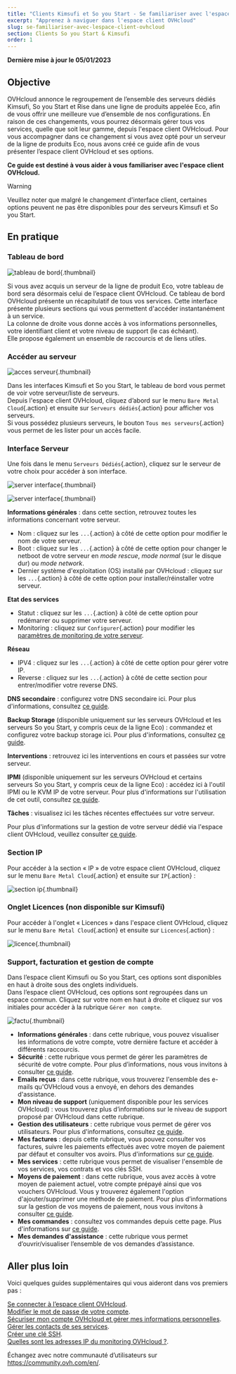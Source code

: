 ```yaml
---
title: "Clients Kimsufi et So you Start - Se familiariser avec l'espace client OVHcloud"
excerpt: "Apprenez à naviguer dans l'espace client OVHcloud"
slug: se-familiariser-avec-lespace-client-ovhcloud
section: Clients So you Start & Kimsufi
order: 1
---
```


**Dernière mise à jour le 05/01/2023**

## Objective

OVHcloud annonce le regroupement de l’ensemble des serveurs dédiés Kimsufi, So you Start et Rise dans une ligne de produits appelée Eco, afin de vous offrir une meilleure vue d’ensemble de nos configurations. En raison de ces changements, vous pourrez désormais gérer tous vos services, quelle que soit leur gamme, depuis l'espace client OVHcloud. Pour vous accompagner dans ce changement si vous avez opté pour un serveur de la ligne de produits Eco, nous avons créé ce guide afin de vous présenter l’espace client OVHcloud et ses options.

**Ce guide est destiné à vous aider à vous familiariser avec l'espace client OVHcloud.**

> [!warning]
> Veuillez noter que malgré le changement d'interface client, certaines options peuvent ne pas être disponibles pour des serveurs Kimsufi et So you Start.
>

## En pratique

### Tableau de bord

![tableau de bord](images/OVHclouddashboard.png){.thumbnail}

Si vous avez acquis un serveur de la ligne de produit Eco, votre tableau de bord sera désormais celui de l’espace client OVHcloud. Ce tableau de bord OVHcloud présente un récapitulatif de tous vos services. Cette interface présente plusieurs sections qui vous permettent d'accéder instantanément à un service.<br>
La colonne de droite vous donne accès à vos informations personnelles, votre identifiant client et votre niveau de support (le cas échéant).<br>
Elle propose également un ensemble de raccourcis et de liens utiles.

### Accéder au serveur

![acces serveur](images/listserversOVHcloud.png){.thumbnail}

Dans les interfaces Kimsufi et So you Start, le tableau de bord vous permet de voir votre serveur/liste de serveurs.<br>
Depuis l'espace client OVHcloud, cliquez d’abord sur le menu `Bare Metal Cloud`{.action} et ensuite sur `Serveurs dédiés`{.action} pour afficher vos serveurs.<br>
Si vous possédez plusieurs serveurs, le bouton `Tous mes serveurs`{.action} vous permet de les lister pour un accès facile.

### Interface Serveur

Une fois dans le menu `Serveurs Dédiés`{.action}, cliquez sur le serveur de votre choix pour accéder à son interface.

![server interface](images/serverinterface01.png){.thumbnail}

![server interface](images/serverinterface02.png){.thumbnail}

**Informations générales** : dans cette section, retrouvez toutes les informations concernant votre serveur.

- Nom : cliquez sur les `...`{.action} à côté de cette option pour modifier le nom de votre serveur.
- Boot : cliquez sur les `...`{.action} à côté de cette option pour changer le netboot de votre serveur en *mode rescue*, *mode normal* (sur le disque dur) ou *mode network*.
- Dernier système d'exploitation (OS) installé par OVHcloud : cliquez sur les `...`{.action} à côté de cette option pour installer/réinstaller votre serveur.

**Etat des services**

- Statut : cliquez sur les `...`{.action} à côté de cette option pour redémarrer ou supprimer votre serveur.
- Monitoring : cliquez sur `Configurer`{.action} pour modifier les [paramètres de monitoring de votre serveur](https://docs.ovh.com/ca/fr/dedicated/premiers-pas-serveur-dedie#monitoring-server).

**Réseau**

- IPV4 : cliquez sur les `...`{.action} à côté de cette option pour gérer votre IP.
- Reverse : cliquez sur les `...`{.action} à côté de cette section pour entrer/modifier votre reverse DNS.

**DNS secondaire** : configurez votre DNS secondaire ici. Pour plus d'informations, consultez [ce guide](https://docs.ovh.com/ca/fr/dedicated/creer-dns-secondaire-serveur-dedie/).

**Backup Storage** (disponible uniquement sur les serveurs OVHcloud et les serveurs So you Start, y compris ceux de la ligne Eco) : commandez et configurez votre backup storage ici. Pour plus d'informations, consultez [ce guide](https://docs.ovh.com/ca/fr/dedicated/services-backup-storage/).

**Interventions** : retrouvez ici les interventions en cours et passées sur votre serveur.

**IPMI** (disponible uniquement sur les serveurs OVHcloud et certains serveurs So you Start, y compris ceux de la ligne Eco) : accédez ici à l'outil IPMI ou le KVM IP de votre serveur. Pour plus d'informations sur l'utilisation de cet outil, consultez [ce guide](https://docs.ovh.com/ca/fr/dedicated/utilisation-ipmi-serveurs-dedies).

**Tâches** : visualisez ici les tâches récentes effectuées sur votre serveur.

Pour plus d'informations sur la gestion de votre serveur dédié via l'espace client OVHcloud, veuillez consulter [ce guide](https://docs.ovh.com/ca/fr/dedicated/premiers-pas-serveur-dedie/).

### Section IP

Pour accéder à la section « IP » de votre espace client OVHcloud, cliquez sur le menu `Bare Metal Cloud`{.action} et ensuite sur `IP`{.action} :

![section ip](images/manageIP2023.png){.thumbnail}

### Onglet Licences (non disponible sur Kimsufi)

Pour accéder à l'onglet « Licences » dans l'espace client OVHcloud, cliquez sur le menu `Bare Metal Cloud`{.action} et ensuite sur `Licences`{.action} :

![licence](images/managelicencesOVHcloud.png){.thumbnail}

### Support, facturation et gestion de compte

Dans l’espace client Kimsufi ou So you Start, ces options sont disponibles en haut à droite sous des onglets individuels.<br>
Dans l’espace client OVHcloud, ces options sont regroupées dans un espace commun. Cliquez sur votre nom en haut à droite et cliquez sur vos initiales pour accéder à la rubrique `Gérer mon compte`.

![factu](images/accountOVHcloud.png){.thumbnail}

- **Informations générales** : dans cette rubrique, vous pouvez visualiser les informations de votre compte, votre dernière facture et accéder à différents raccourcis.
- **Sécurité** : cette rubrique vous permet de gérer les paramètres de sécurité de votre compte. Pour plus d’informations, nous vous invitons à consulter [ce guide](https://docs.ovh.com/ca/fr/customer/tout-savoir-sur-identifiant-client/).
- **Emails reçus** : dans cette rubrique, vous trouverez l'ensemble des e-mails qu'OVHcloud vous a envoyé, en dehors des demandes d'assistance.
- **Mon niveau de support** (uniquement disponible pour les services OVHcloud) : vous trouverez plus d’informations sur le niveau de support proposé par OVHcloud dans cette rubrique.
- **Gestion des utilisateurs** : cette rubrique vous permet de gérer vos utilisateurs. Pour plus d'informations, consultez [ce guide](https://docs.ovh.com/ca/fr/customer/gestion-utilisateurs/).
- **Mes factures** : depuis cette rubrique, vous pouvez consulter vos factures, suivre les paiements effectués avec votre moyen de paiement par défaut et consulter vos avoirs. Plus d'informations sur [ce guide](https://docs.ovh.com/ca/fr/billing/gerer-factures-ovh/).
- **Mes services** : cette rubrique vous permet de visualiser l'ensemble de vos services, vos contrats et vos clés SSH.
- **Moyens de paiement** : dans cette rubrique, vous avez accès à votre moyen de paiement actuel, votre compte prépayé ainsi que vos vouchers OVHcloud. Vous y trouverez également l'option d'ajouter/supprimer une méthode de paiement. Pour plus d’informations sur la gestion de vos moyens de paiement, nous vous invitons à consulter [ce guide](https://docs.ovh.com/ca/fr/billing/manage-payment-methods/).
- **Mes commandes** : consultez vos commandes depuis cette page. Plus d'informations sur [ce guide](https://docs.ovh.com/ca/fr/billing/gerer-ses-commandes-ovh/).
- **Mes demandes d'assistance** : cette rubrique vous permet d’ouvrir/visualiser l’ensemble de vos demandes d’assistance.

## Aller plus loin

Voici quelques guides supplémentaires qui vous aideront dans vos premiers pas :

[Se connecter à l’espace client OVHcloud](https://docs.ovh.com/ca/fr/customer/se-connecter-espace-client-ovhcloud/).<br>
[Modifier le mot de passe de votre compte](https://docs.ovh.com/ca/fr/customer/gerer-son-mot-de-passe/).<br>
[Sécuriser mon compte OVHcloud et gérer mes informations personnelles](https://docs.ovh.com/ca/fr/customer/tout-savoir-sur-identifiant-client/).<br>
[Gérer les contacts de ses services](https://docs.ovh.com/ca/fr/customer/gestion-des-contacts/).<br>
[Créer une clé SSH](https://docs.ovh.com/ca/fr/dedicated/creer-cle-ssh-serveur-dediees/).<br>
[Quelles sont les adresses IP du monitoring OVHcloud ?](https://docs.ovh.com/ca/fr/dedicated/monitoring-ip-ovh/).

Échangez avec notre communauté d’utilisateurs sur <https://community.ovh.com/en/>.